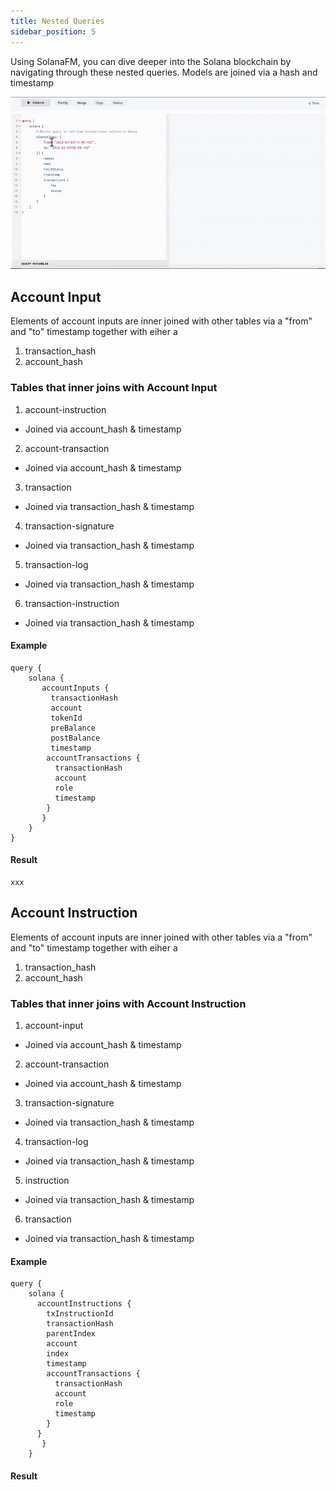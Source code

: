 ```yaml
---
title: Nested Queries
sidebar_position: 5
---
```

Using SolanaFM, you can dive deeper into the Solana blockchain by navigating through these nested queries. Models are joined via a hash and timestamp

![Alt text](../build/assets/images/nest-queries.gif)

## Account Input 

Elements of account inputs are inner joined with other tables via a "from" and "to" timestamp together with eiher a
1. transaction_hash
2. account_hash 

### Tables that inner joins with Account Input 
1. account-instruction
  - Joined via account_hash & timestamp 
2. account-transaction 
- Joined via account_hash & timestamp 
3. transaction
- Joined via transaction_hash & timestamp 
4. transaction-signature
- Joined via transaction_hash & timestamp 
5. transaction-log 
- Joined via transaction_hash & timestamp 
6. transaction-instruction 
- Joined via transaction_hash & timestamp 

#### Example 
```
query {
    solana {
       accountInputs {
         transactionHash
         account
         tokenId
         preBalance
         postBalance
         timestamp
        accountTransactions {
          transactionHash
          account
          role
          timestamp
        }
       }
    }
}
```


#### Result 
```
xxx

```


## Account Instruction 
Elements of account inputs are inner joined with other tables via a "from" and "to" timestamp together with eiher a
1. transaction_hash
2. account_hash 

### Tables that inner joins with Account Instruction 
1. account-input
  - Joined via account_hash & timestamp 
2. account-transaction 
- Joined via account_hash & timestamp 
3. transaction-signature
- Joined via transaction_hash & timestamp 
4. transaction-log 
- Joined via transaction_hash & timestamp 
5. instruction 
- Joined via transaction_hash & timestamp 
6. transaction
- Joined via transaction_hash & timestamp 

#### Example 
```
query {
    solana {
      accountInstructions {
        txInstructionId
        transactionHash
        parentIndex
        account
        index
        timestamp
        accountTransactions {
          transactionHash
          account
          role
          timestamp
        }
      }
       }
    }

```


#### Result 
```

```


